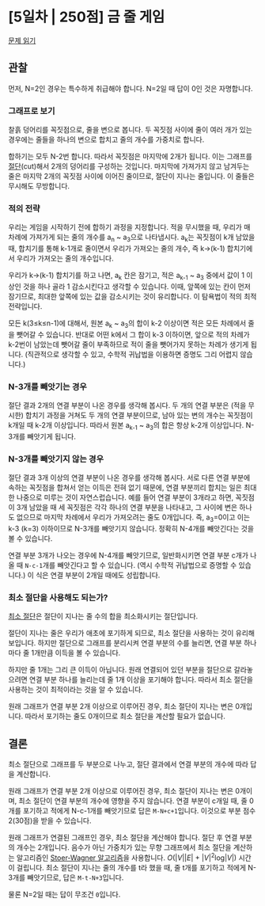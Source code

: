 # [5일차 | 250점] 금 줄 게임

[문제 읽기](https://nypc.github.io/2018/2018_online_21.html)

## 관찰
먼저, N=2인 경우는 특수하게 취급해야 합니다. N=2일 때 답이 0인 것은 자명합니다.

### 그래프로 보기
찰흙 덩어리를 꼭짓점으로, 줄을 변으로 봅니다. 두 꼭짓점 사이에 줄이 여러 개가 있는 경우에는 줄들을 하나의 변으로 합치고 줄의 개수를 가중치로 합니다.

합하기는 모두 N-2번 합니다. 따라서 꼭짓점은 마지막에 2개가 됩니다. 이는 그래프를 [절단](https://en.wikipedia.org/wiki/Cut_(graph_theory))(cut)해서 2개의 덩어리를 구성하는 것입니다. 마지막에 가져가지 않고 남겨두는 줄은 마지막 2개의 꼭짓점 사이에 이어진 줄이므로, 절단이 지나는 줄입니다. 이 줄들은 무시해도 무방합니다.

### 적의 전략
우리는 게임을 시작하기 전에 합하기 과정을 지정합니다. 적을 무시했을 때, 우리가 매 차례에 가져가게 되는 줄의 개수를 a<sub>n</sub> ~ a<sub>3</sub>으로 나타냅시다. a<sub>k</sub>는 꼭짓점이 k개 남았을 때, 합치기를 통해 k-1개로 줄이면서 우리가 가져오는 줄의 개수, 즉 k→(k-1) 합치기에서 우리가 가져오는 줄의 개수입니다.

우리가 k→(k-1) 합치기를 하고 나면, a<sub>k</sub> 칸은 잠기고, 적은 a<sub>k-1</sub> ~ a<sub>3</sub> 중에서 값이 1 이상인 것을 하나 골라 1 감소시킨다고 생각할 수 있습니다. 이때, 앞쪽에 있는 칸이 먼저 잠기므로, 최대한 앞쪽에 있는 값을 감소시키는 것이 유리합니다. 이 탐욕법이 적의 최적 전략입니다.

모든 k(3≤k≤n-1)에 대해서, 원본 a<sub>k</sub> ~ a<sub>3</sub>의 합이 k-2 이상이면 적은 모든 차례에서 줄을 뺏어갈 수 있습니다. 반대로 어떤 k에서 그 합이 k-3 이하이면, 앞으로 적의 차례가 k-2번이 남았는데 뺏어갈 줄이 부족하므로 적이 줄을 뺏어가지 못하는 차례가 생기게 됩니다. (직관적으로 생각할 수 있고, 수학적 귀납법을 이용하면 증명도 그리 어렵지 않습니다.)

### N-3개를 빼앗기는 경우
절단 결과 2개의 연결 부분이 나온 경우를 생각해 봅시다. 두 개의 연결 부분은 (적을 무시한) 합치기 과정을 거쳐도 두 개의 연결 부분이므로, 남아 있는 변의 개수는 꼭짓점이 k개일 때 k-2개 이상입니다. 따라서 원본 a<sub>k-1</sub> ~ a<sub>3</sub>의 합은 항상 k-2개 이상입니다. N-3개를 빼앗기게 됩니다.

### N-3개를 빼앗기지 않는 경우
절단 결과 3개 이상의 연결 부분이 나온 경우를 생각해 봅시다. 서로 다른 연결 부분에 속하는 꼭짓점을 합쳐서 얻는 이득은 전혀 없기 때문에, 연결 부분끼리 합치는 일은 최대한 나중으로 미루는 것이 자연스럽습니다. 예를 들어 연결 부분이 3개라고 하면, 꼭짓점이 3개 남았을 때 세 꼭짓점은 각각 하나의 연결 부분을 나타내고, 그 사이에 변은 하나도 없으므로 마지막 차례에서 우리가 가져오려는 줄도 0개입니다. 즉, a<sub>3</sub>=0이고 이는 k-3 (k=3) 이하이므로 N-3개를 빼앗기지 않습니다. 정확히 N-4개를 빼앗긴다는 것을 볼 수 있습니다.

연결 부분 3개가 나오는 경우에 N-4개를 빼앗기므로, 일반화시키면 연결 부분 c개가 나올 때 `N-c-1`개를 빼앗긴다고 할 수 있습니다. (역시 수학적 귀납법으로 증명할 수 있습니다.) 이 식은 연결 부분이 2개일 때에도 성립합니다.

### 최소 절단을 사용해도 되는가?
[최소 절단](https://en.wikipedia.org/wiki/Minimum_cut)은 절단이 지나는 줄 수의 합을 최소화시키는 절단입니다.

절단이 지나는 줄은 우리가 애초에 포기하게 되므로, 최소 절단을 사용하는 것이 유리해 보입니다. 하지만 절단으로 그래프를 분리시켜 연결 부분의 수를 늘리면, 연결 부분 하나마다 줄 1개만큼 이득을 볼 수 있습니다.

하지만 줄 1개는 그리 큰 이득이 아닙니다. 원래 연결되어 있던 부분을 절단으로 갈라놓으려면 연결 부분 하나를 늘리는데 줄 1개 이상을 포기해야 합니다. 따라서 최소 절단을 사용하는 것이 최적이라는 것을 알 수 있습니다.

원래 그래프가 연결 부분 2개 이상으로 이루어진 경우, 최소 절단이 지나는 변은 0개입니다. 따라서 포기하는 줄도 0개이므로 최소 절단을 계산할 필요가 없습니다.

## 결론
최소 절단으로 그래프를 두 부분으로 나누고, 절단 결과에서 연결 부분의 개수에 따라 답을 계산합니다.

원래 그래프가 연결 부분 2개 이상으로 이루어진 경우, 최소 절단이 지나는 변은 0개이며, 최소 절단이 연결 부분의 개수에 영향을 주지 않습니다. 연결 부분이 c개일 때, 줄 0개를 포기하고 적에게 N-c-1개를 빼앗기므로 답은 `M-N+c+1`입니다. 이것으로 부분 점수 2(30점)을 받을 수 있습니다.

원래 그래프가 연결된 그래프인 경우, 최소 절단을 계산해야 합니다. 절단 후 연결 부분의 개수는 2개입니다. 음수가 아닌 가중치가 있는 무향 그래프에서 최소 절단을 계산하는 알고리즘인 [Stoer-Wagner 알고리즘](https://en.wikipedia.org/wiki/Stoer%E2%80%93Wagner_algorithm)을 사용합니다. <i>O</i>(|<i>V</i>||<i>E</i>| + |<i>V</i>|<sup>2</sup>log|<i>V</i>|) 시간이 걸립니다. 최소 절단이 지나는 줄의 개수를 t라 했을 때, 줄 t개를 포기하고 적에게 N-3개를 빼앗기므로, 답은 `M-t-N+3`입니다.

물론 N=2일 때는 답이 무조건 `0`입니다.
